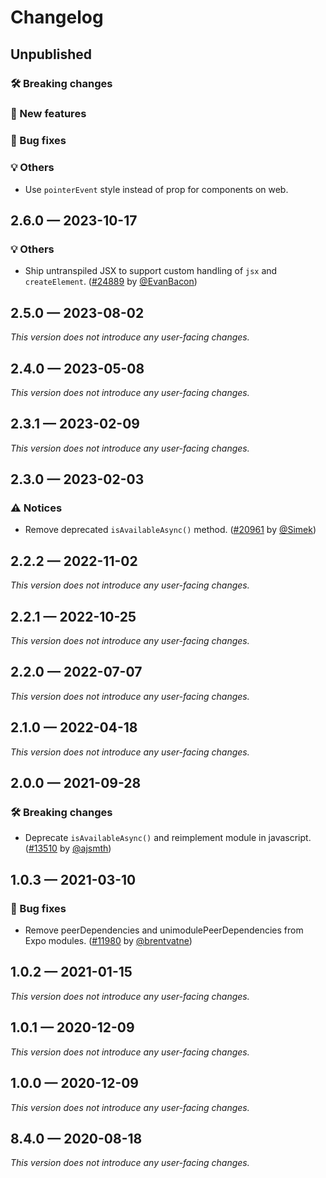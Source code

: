 # Changelog

## Unpublished

### 🛠 Breaking changes

### 🎉 New features

### 🐛 Bug fixes

### 💡 Others

- Use `pointerEvent` style instead of prop for components on web.

## 2.6.0 — 2023-10-17

### 💡 Others

- Ship untranspiled JSX to support custom handling of `jsx` and `createElement`. ([#24889](https://github.com/expo/expo/pull/24889) by [@EvanBacon](https://github.com/EvanBacon))

## 2.5.0 — 2023-08-02

_This version does not introduce any user-facing changes._

## 2.4.0 — 2023-05-08

_This version does not introduce any user-facing changes._

## 2.3.1 — 2023-02-09

_This version does not introduce any user-facing changes._

## 2.3.0 — 2023-02-03

### ⚠️ Notices

- Remove deprecated `isAvailableAsync()` method. ([#20961](https://github.com/expo/expo/pull/20961) by [@Simek](https://github.com/Simek))

## 2.2.2 — 2022-11-02

_This version does not introduce any user-facing changes._

## 2.2.1 — 2022-10-25

_This version does not introduce any user-facing changes._

## 2.2.0 — 2022-07-07

_This version does not introduce any user-facing changes._

## 2.1.0 — 2022-04-18

_This version does not introduce any user-facing changes._

## 2.0.0 — 2021-09-28

### 🛠 Breaking changes

- Deprecate `isAvailableAsync()` and reimplement module in javascript. ([#13510](https://github.com/expo/expo/pull/13510) by [@ajsmth](https://github.com/ajsmth))

## 1.0.3 — 2021-03-10

### 🐛 Bug fixes

- Remove peerDependencies and unimodulePeerDependencies from Expo modules. ([#11980](https://github.com/expo/expo/pull/11980) by [@brentvatne](https://github.com/brentvatne))

## 1.0.2 — 2021-01-15

_This version does not introduce any user-facing changes._

## 1.0.1 — 2020-12-09

_This version does not introduce any user-facing changes._

## 1.0.0 — 2020-12-09

_This version does not introduce any user-facing changes._

## 8.4.0 — 2020-08-18

_This version does not introduce any user-facing changes._
